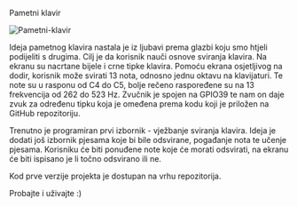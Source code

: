 Pametni klavir 

![Pametni-klavir](https://github.com/user-attachments/assets/96a26914-b1f3-4ba1-b379-9d75045678ac)

Ideja pametnog klavira nastala je iz ljubavi prema glazbi koju smo htjeli podijeliti s drugima. Cilj je da korisnik nauči osnove sviranja klavira.
Na ekranu su nacrtane bijele i crne tipke klavira. Pomoću ekrana osjetljivog na dodir, korisnik može svirati 13 nota, odnosno jednu oktavu na klavijaturi. 
Te note su u rasponu od C4 do C5, bolje rečeno raspoređene su na 13 frekvencija od 262 do 523 Hz. 
Zvučnik je spojen na GPIO39 te nam on daje zvuk za određenu tipku koja je omeđena prema kodu koji je priložen na GitHub repozitoriju.

Trenutno je programiran prvi izbornik - vježbanje sviranja klavira. Ideja je dodati još izbornik pjesama koje bi bile odsvirane, pogađanje nota te učenje pjesama.
Korisniku će biti ponuđene note koje će morati odsvirati, na ekranu će biti ispisano je li točno odsvirano ili ne.

Kod prve verzije projekta je dostupan na vrhu repozitorija.

Probajte i uživajte :)
